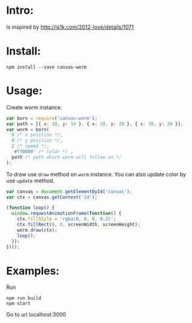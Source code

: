 # Intro:
Is inspired by http://js1k.com/2012-love/details/1071
# Install:
```
npm install --save canvas-worm
```

# Usage:
Create worm instance.
```javascript
var born = require('canvas-worm');
var path = [{ x: 10, y: 10 }, { x: 20, y: 20 }, { x: 30, y: 30 }];
var worm = born(
  0 /* x position */,
  0 /* y position */,
  2 /* speed */,
  '#ff0000' /* color */ ,
  path /* path which worm will follow on */
);
```

To draw use `draw` method on `worm` instance. You can also update color by use `update` method.
```javascript
var canvas = document.getElementById('canvas');
var ctx = canvas.getContext('2d');

(function loop() {
  window.requestAnimationFrame(function() {
    ctx.fillStyle = 'rgba(0, 0, 0, 0.2)';
    ctx.fillRect(0, 0, screenWidth, screenHeight);
    worm.draw(ctx);
    loop();
  });
})();

```

# Examples:
Run
```
npm run build
npm start
```
Go to url localhost:3000
